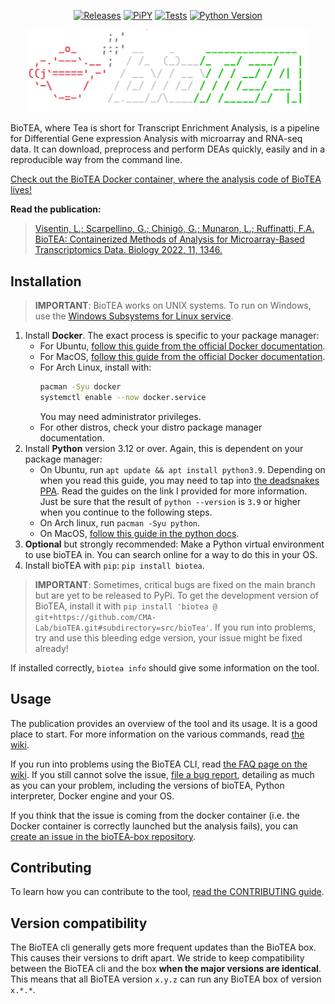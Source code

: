 <p align="center">
    <!-- Links to shields.io. Uncomment when needed, if needed. -->
  <a href="https://github.com/CMA-Lab/bioTEA/releases"><img src="https://img.shields.io/github/v/release/CMA-Lab/bioTEA?style=flat-square" alt="Releases"/></a>
  <a href="https://pypi.org/project/biotea/"><img src="https://img.shields.io/pypi/v/biotea?style=flat-square" alt="PiPY"/></a>
  <a href="https://github.com/CMA-Lab/bioTEA/blob/main/CONTRIBUTING.md"><img src="https://img.shields.io/github/actions/workflow/status/CMA-Lab/BioTEA/test_on_push.yml?branch=main&style=flat-square" alt="Tests"/></a>
  <a href="https://www.python.org/"><img src="https://img.shields.io/pypi/pyversions/bioTEA?style=flat-square" alt="Python Version"/></a>
</p>

<p align="center">
  <img src="./Logo.png" width="450"/>
</p>


BioTEA, where Tea is short for Transcript Enrichment Analysis, is a pipeline for Differential Gene expression Analysis with microarray and RNA-seq data.
It can download, preprocess and perform DEAs quickly, easily and in a reproducible way from the command line.

[Check out the BioTEA Docker container, where the analysis code of BioTEA lives!](https://github.com/CMA-Lab/bioTEA-box)

**Read the publication:**
> [Visentin, L.; Scarpellino, G.; Chinigò, G.; Munaron, L.; Ruffinatti, F.A. BioTEA: Containerized Methods of Analysis for Microarray-Based Transcriptomics Data. Biology 2022, 11, 1346.](https://doi.org/10.3390/biology11091346)

## Installation

> **IMPORTANT**: BioTEA works on UNIX systems. To run on Windows, use the [Windows Subsystems for Linux service](https://docs.microsoft.com/en-us/windows/wsl/install).

1. Install **Docker**. The exact process is specific to your package manager:
   - For Ubuntu, [follow this guide from the official Docker documentation](https://docs.docker.com/engine/install/ubuntu/).
   - For MacOS, [follow this guide from the official Docker documentation](https://docs.docker.com/desktop/mac/install/).
   - For Arch Linux, install with:
     ```zsh
     pacman -Syu docker
     systemctl enable --now docker.service
     ```
     You may need administrator privileges.
   - For other distros, check your distro package manager documentation.
2. Install **Python** version 3.12 or over. Again, this is dependent on your package manager:
   - On Ubuntu, run `apt update && apt install python3.9`. Depending on when you read this guide, you may need to tap into [the deadsnakes PPA](https://launchpad.net/~deadsnakes/+archive/ubuntu/ppa). Read the guides on the link I provided for more information. Just be sure that the result of `python --version` is `3.9` or higher when you continue to the following steps.
   - On Arch linux, run `pacman -Syu python`.
   - On MacOS, [follow this guide in the python docs](https://docs.python-guide.org/starting/install3/osx/).
3. **Optional** but strongly recommended: Make a Python virtual environment to use bioTEA in. You can search online for a way to do this in your OS.
4. Install bioTEA with `pip`: `pip install biotea`.

> **IMPORTANT**: Sometimes, critical bugs are fixed on the main branch but are yet to be released to PyPi.
  To get the development version of BioTEA, install it with `pip install 'biotea @ git+https://github.com/CMA-Lab/bioTEA.git#subdirectory=src/bioTea'`.
  If you run into problems, try and use this bleeding edge version, your issue might be fixed already!

If installed correctly, `biotea info` should give some information on the tool.

## Usage
The publication provides an overview of the tool and its usage. It is a good place to start. For more information on the various commands, read [the wiki](https://github.com/CMA-Lab/bioTEA/wiki).

If you run into problems using the BioTEA CLI, read [the FAQ page on the wiki](https://github.com/CMA-Lab/bioTEA/wiki/Frequently-Asked-Questions). If you still cannot solve the issue, [file a bug report](https://github.com/CMA-Lab/bioTEA/issues/new?assignees=&labels=bug&template=bug_report.md&title=%5BBUG%5D+), detailing as much as you can your problem, including the versions of bioTEA, Python interpreter, Docker engine and your OS.

If you think that the issue is coming from the docker container (i.e. the Docker container is correctly launched but the analysis fails), you can [create an issue in the bioTEA-box repository](https://github.com/CMA-Lab/bioTEA-box/issues/new).

## Contributing
To learn how you can contribute to the tool, [read the CONTRIBUTING guide](https://github.com/CMA-Lab/bioTEA/blob/main/CONTRIBUTING.md).

## Version compatibility
The BioTEA cli generally gets more frequent updates than the BioTEA box.
This causes their versions to drift apart.
We stride to keep compatibility between the BioTEA cli and the box **when the major versions are identical**. This means that all BioTEA version `x.y.z` can run any BioTEA box of version `x.*.*`.

